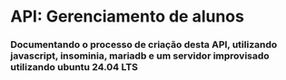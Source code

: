 # API: Gerenciamento de alunos

### Documentando o processo de criação desta API, utilizando javascript, insominia, mariadb e um servidor improvisado utilizando ubuntu 24.04 LTS